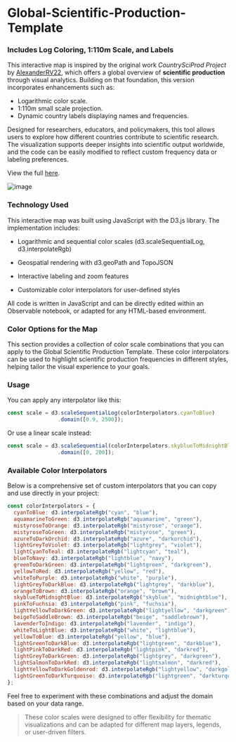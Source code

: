 # Global-Scientific-Production-Template

### Includes Log Coloring, 1:110m Scale, and Labels

This interactive map is inspired by the original work *CountrySciProd Project* by [AlexanderRV22](https://github.com/Alex-rv150/CountrySciProud), which offers a global overview of **scientific production** through visual analytics. Building on that foundation, this version incorporates enhancements such as:

- Logarithmic color scale.
- 1:110m small scale projection.
- Dynamic country labels displaying names and frequencies.

Designed for researchers, educators, and policymakers, this tool allows users to explore how different countries contribute to scientific research. The visualization supports deeper insights into scientific output worldwide, and the code can be easily modified to reflect custom frequency data or labeling preferences.

View the full [here](https://observablehq.com/d/ec528de5c6f1cd3d). 

![image](https://github.com/user-attachments/assets/3b57f30e-38ea-42f6-9c59-c570dbf1413f)

### Technology Used
This interactive map was built using JavaScript with the D3.js library. The implementation includes:

- Logarithmic and sequential color scales (d3.scaleSequentialLog, d3.interpolateRgb)

- Geospatial rendering with d3.geoPath and TopoJSON

- Interactive labeling and zoom features

- Customizable color interpolators for user-defined styles

All code is written in JavaScript and can be directly edited within an Observable notebook, or adapted for any HTML-based environment.

### Color Options for the Map
This section provides a collection of color scale combinations that you can apply to the Global Scientific Production Template. These color interpolators can be used to highlight scientific production frequencies in different styles, helping tailor the visual experience to your goals.

### Usage
You can apply any interpolator like this:

```js
const scale = d3.scaleSequentialLog(colorInterpolators.cyanToBlue)
                .domain([0.9, 2500]);
```

Or use a linear scale instead:

```js
const scale = d3.scaleSequential(colorInterpolators.skyblueToMidnightBlue)
                .domain([0, 200]);
```

### Available Color Interpolators
Below is a comprehensive set of custom interpolators that you can copy and use directly in your project:

```js
const colorInterpolators = {
  cyanToBlue: d3.interpolateRgb("cyan", "blue"),
  aquamarineToGreen: d3.interpolateRgb("aquamarine", "green"),
  mistyroseToOrange: d3.interpolateRgb("mistyrose", "orange"),
  mistyroseToGreen: d3.interpolateRgb("mistyrose", "green"),
  azureToDarkOrchid: d3.interpolateRgb("azure", "darkorchid"),
  lightGreyToViolet: d3.interpolateRgb("lightgrey", "violet"),
  lightCyanToTeal: d3.interpolateRgb("lightcyan", "teal"),
  blueToNavy: d3.interpolateRgb("lightblue", "navy"),
  greenToDarkGreen: d3.interpolateRgb("lightgreen", "darkgreen"),
  yellowToRed: d3.interpolateRgb("yellow", "red"),
  whiteToPurple: d3.interpolateRgb("white", "purple"),
  lightGreyToDarkBlue: d3.interpolateRgb("lightgrey", "darkblue"),
  orangeToBrown: d3.interpolateRgb("orange", "brown"),
  skyblueToMidnightBlue: d3.interpolateRgb("skyblue", "midnightblue"),
  pinkToFuchsia: d3.interpolateRgb("pink", "fuchsia"),
  lightYellowToDarkGreen: d3.interpolateRgb("lightyellow", "darkgreen"),
  beigeToSaddleBrown: d3.interpolateRgb("beige", "saddlebrown"),
  lavenderToIndigo: d3.interpolateRgb("lavender", "indigo"),
  whiteToLightBlue: d3.interpolateRgb("white", "lightblue"),
  yellowToBlue: d3.interpolateRgb("yellow", "blue"),
  lightGreenToDarkBlue: d3.interpolateRgb("lightgreen", "darkblue"),
  lightPinkToDarkRed: d3.interpolateRgb("lightpink", "darkred"),
  lightGreyToDarkGreen: d3.interpolateRgb("lightgrey", "darkgreen"),
  lightSalmonToDarkRed: d3.interpolateRgb("lightsalmon", "darkred"),
  lightYellowToDarkGoldenrod: d3.interpolateRgb("lightyellow", "darkgoldenrod"),
  lightGreenToDarkTurquoise: d3.interpolateRgb("lightgreen", "darkturquoise")
};
```

Feel free to experiment with these combinations and adjust the domain based on your data range.

> These color scales were designed to offer flexibility for thematic visualizations and can be adapted for different map layers, legends, or user-driven filters.
